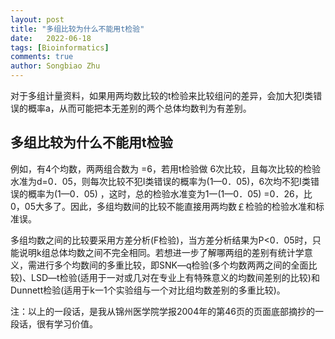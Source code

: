 ```yaml
---
layout: post
title: "多组比较为什么不能用t检验"
date:   2022-06-18
tags: [Bioinformatics]
comments: true
author: Songbiao Zhu
---
```

对于多组计量资料，如果用两均数比较的t检验来比较组问的差异，会加大犯I类错误的概率a，从而可能把本无差别的两个总体均数判为有差别。

<!-- more -->

## 多组比较为什么不能用t检验

例如，有4个均数，两两组合数为 =6，若用t检验做
6次比较，且每次比较的检验水准为d=0．05，则每次比较不犯I类错误的概率为(1—0．05)，6次均不犯I类错误的概率为(1—0．05) ，这时，总的检验水准变为1一(1—0．05) =0．26，比0，05大多了。因此，多组均数间的比较不能直接用两均数￡检验的检验水准和标准误。

多组均数之间的比较要采用方差分析(F检验)，当方差分析结果为P<0．05时，只能说明k组总体均数之间不完全相同。若想进一步了解哪两组的差别有统计学意义，需进行多个均数间的多重比较，即SNK—q检验(多个均数两两之间的全面比较)、LSD—t检验(适用于一对或几对在专业上有特殊意义的均数间差别的比较)和Dunnett检验(适用于k一1个实验组与一个对比组均数差别的多重比较)。

注：以上的一段话，是我从锦州医学院学报2004年的第46页的页面底部摘抄的一段话，很有学习价值。